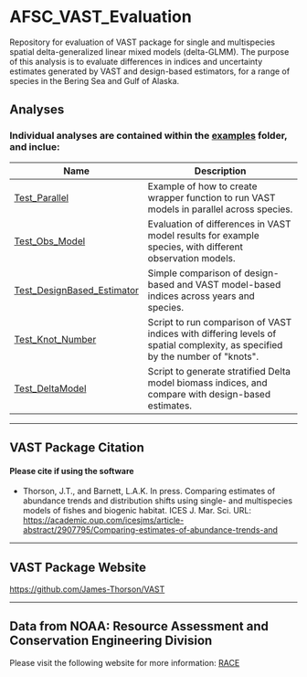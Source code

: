 # AFSC_VAST_Evaluation
Repository for evaluation of VAST package for single and multispecies spatial delta-generalized linear mixed models (delta-GLMM). The purpose of this analysis is to evaluate differences in indices and uncertainty estimates generated by VAST and design-based estimators, for a range of species in the Bering Sea and Gulf of Alaska.

## Analyses
### Individual analyses are contained within the [examples]("https://github.com/curryc2/AFSC_VAST_Evaluation/tree/develop/examples") folder, and inclue:

Name                        | Description
----------------------------|----------------------------------------------------
[Test_Parallel]("https://github.com/curryc2/AFSC_VAST_Evaluation/tree/develop/examples/Test_Parallel") | Example of how to create wrapper function to run VAST models in parallel across species.
[Test_Obs_Model]("https://github.com/curryc2/AFSC_VAST_Evaluation/tree/develop/examples/Test_Obs_Model") | Evaluation of differences in VAST model results for example species, with different observation models.
[Test_DesignBased_Estimator]("https://github.com/curryc2/AFSC_VAST_Evaluation/tree/develop/examples/Test_DesignBased_Estimator") | Simple comparison of design-based and VAST model-based indices across years and species.
[Test_Knot_Number]("https://github.com/curryc2/AFSC_VAST_Evaluation/tree/develop/examples/Test_Knot_Number") | Script to run comparison of VAST indices with differing levels of spatial complexity, as specified by the number of "knots".
[Test_DeltaModel]("https://github.com/curryc2/AFSC_VAST_Evaluation/tree/develop/examples/Test_DeltaModel") | Script to generate stratified Delta model biomass indices, and compare with design-based estimates.

***

## VAST Package Citation
#### Please cite if using the software
* Thorson, J.T., and Barnett, L.A.K. In press. Comparing estimates of abundance trends and distribution shifts using single- and multispecies models of fishes and biogenic habitat. ICES J. Mar. Sci. URL: https://academic.oup.com/icesjms/article-abstract/2907795/Comparing-estimates-of-abundance-trends-and

***

## VAST Package Website
https://github.com/James-Thorson/VAST

***

## Data from NOAA: Resource Assessment and Conservation Engineering Division
Please visit the following website for more information: 
[RACE](https://www.afsc.noaa.gov/RACE/groundfish/bottom%20trawl%20surveys.php)